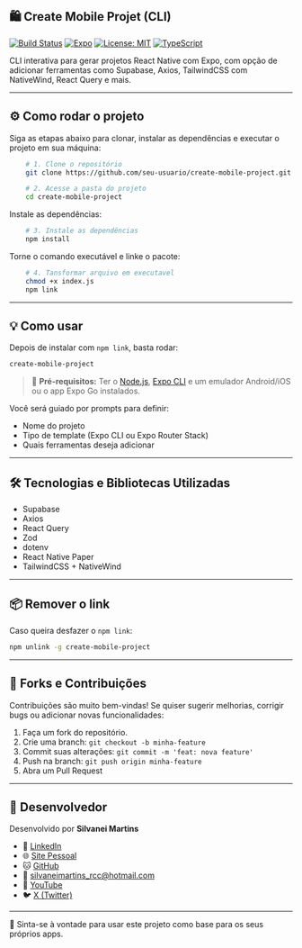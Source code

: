 ## 🛍️ Create Mobile Projet (CLI)

[![Build Status](https://img.shields.io/badge/build-passing-brightgreen)](https://github.com/seu-usuario/create-mobile-project.git/actions)
[![Expo](https://img.shields.io/badge/Expo-SDK%2049-blue)](https://expo.dev/)
[![License: MIT](https://img.shields.io/badge/license-MIT-blue.svg)](LICENSE)
[![TypeScript](https://img.shields.io/badge/TypeScript-Enabled-blue)](https://www.typescriptlang.org/)

CLI interativa para gerar projetos React Native com Expo, com opção de adicionar ferramentas como Supabase, Axios, TailwindCSS com NativeWind, React Query e mais.

---

## ⚙️ Como rodar o projeto

Siga as etapas abaixo para clonar, instalar as dependências e executar o projeto em sua máquina:

```bash
    # 1. Clone o repositório
    git clone https://github.com/seu-usuario/create-mobile-project.git

    # 2. Acesse a pasta do projeto
    cd create-mobile-project
```

Instale as dependências:

```bash
    # 3. Instale as dependências
    npm install
```

Torne o comando executável e linke o pacote:

```bash
    # 4. Tansformar arquivo em executavel
    chmod +x index.js
    npm link
```

---

## 💡 Como usar

Depois de instalar com `npm link`, basta rodar:

```bash
create-mobile-project
```

> 📌 **Pré-requisitos:** Ter o [Node.js](https://nodejs.org/), [Expo CLI](https://docs.expo.dev/get-started/installation/) e um emulador Android/iOS ou o app Expo Go instalados.


Você será guiado por prompts para definir:
- Nome do projeto
- Tipo de template (Expo CLI ou Expo Router Stack)
- Quais ferramentas deseja adicionar

---

## 🛠️ Tecnologias e Bibliotecas Utilizadas

- Supabase
- Axios
- React Query
- Zod
- dotenv
- React Native Paper
- TailwindCSS + NativeWind

---

## 📦 Remover o link

Caso queira desfazer o `npm link`:

```bash
npm unlink -g create-mobile-project
```

---

## 🤝 Forks e Contribuições

Contribuições são muito bem-vindas!
Se quiser sugerir melhorias, corrigir bugs ou adicionar novas funcionalidades:

1. Faça um fork do repositório.
2. Crie uma branch: `git checkout -b minha-feature`
3. Commit suas alterações: `git commit -m 'feat: nova feature'`
4. Push na branch: `git push origin minha-feature`
5. Abra um Pull Request

---

## 👤 Desenvolvedor

Desenvolvido por **Silvanei Martins**

- 💼 [LinkedIn](https://www.linkedin.com/in/silvanei-martins-a5412436)
- 🌐 [Site Pessoal](https://silvaneimartins.com.br/)
- 🐱 [GitHub](https://github.com/Store-Sam-Martins)
- 📧 silvaneimartins_rcc@hotmail.com
- 🎥 [YouTube](https://www.youtube.com/@silvaneimartins2487/featured)
- 🐦 [X (Twitter)](https://x.com/SilvaneiMartins)

---

🚀 Sinta-se à vontade para usar este projeto como base para os seus próprios apps.
